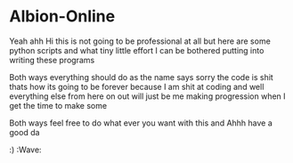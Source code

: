 # Albion-Online
Yeah ahh Hi this is not going to be professional at all but here are some python scripts and what tiny little effort I can be bothered putting into writing these programs

Both ways everything should do as the name says sorry the code is shit thats how its going to be forever because I am shit at coding and well everything else from here on out will just be me making progression when I get the time to make some 

Both ways feel free to do what ever you want with this and Ahhh have a good da

:) :Wave:
